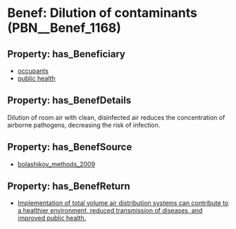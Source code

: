 # Benef: __Dilution of contaminants__ (PBN__Benef_1168)

## Property: has_Beneficiary

* [occupants](../Stakeholder/PBN__Stakeholder_92)
* [public health](../Stakeholder/PBN__Stakeholder_58)

## Property: has_BenefDetails

Dilution of room air with clean, disinfected air reduces the concentration of airborne pathogens, decreasing the risk of infection.

## Property: has_BenefSource

* [bolashikov_methods_2009](../Article/PBN__Article_240)

## Property: has_BenefReturn

* [Implementation of total volume air distribution systems can contribute to a healthier environment, reduced transmission of diseases, and improved public health.](../BenefReturn/PBN__BenefReturn_1302)

